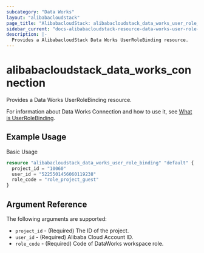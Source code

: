 ```yaml
---
subcategory: "Data Works"
layout: "alibabacloudstack"
page_title: "AlibabacloudStack: alibabacloudstack_data_works_user_role_binding"
sidebar_current: "docs-alibabacloudstack-resource-data-works-user-role-binding"
description: |-
  Provides a AlibabacloudStack Data Works UserRoleBinding resource.
---
```


# alibabacloudstack\_data\_works\_connection

Provides a Data Works UserRoleBinding resource.

For information about Data Works Connection and how to use it,
see [What is UserRoleBinding](https://help.aliyun.com/apsara/enterprise/v_3_14_0_20210519/dide/enterprise-ascm-developer-guide/AddProjectMemberToRole-1-2.html?spm=a2c4g.14484438.10001.559).

## Example Usage

Basic Usage

```terraform
resource "alibabacloudstack_data_works_user_role_binding" "default" {
  project_id = "10060"
  user_id = "5225501456060119238"
  role_code = "role_project_guest"
}
```

## Argument Reference

The following arguments are supported:

* `project_id` - (Required) The ID of the project.
* `user_id` - (Required) Alibaba Cloud Account ID.
* `role_code` - (Required) Code of DataWorks workspace role.
